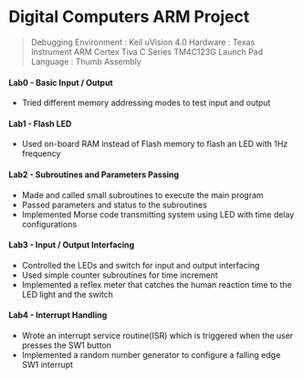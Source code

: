 # Digital Computers ARM Project

> Debugging Environment : Keil uVision 4.0
> Hardware : Texas Instrument ARM Cortex Tiva C Series TM4C123G Launch Pad
> Language : Thumb Assembly

  
#### Lab0 - Basic Input / Output  
- Tried different memory addressing modes to test input and output  

#### Lab1 - Flash LED  
- Used on-board RAM instead of Flash memory to flash an LED with 1Hz frequency  

#### Lab2 - Subroutines and Parameters Passing  
- Made and called small subroutines to execute the main program  
- Passed parameters and status to the subroutines
- Implemented Morse code transmitting system using LED with time delay configurations  

#### Lab3 - Input / Output Interfacing  
- Controlled the LEDs and switch for input and output interfacing
- Used simple counter subroutines for time increment
- Implemented a reflex meter that catches the human reaction time to the LED light and the switch  

#### Lab4 - Interrupt Handling  
- Wrote an interrupt service routine(ISR) which is triggered when the user presses the SW1 button
- Implemented a random number generator to configure a falling edge SW1 interrupt  


